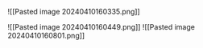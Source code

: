 ![[Pasted image 20240410160335.png]]

![[Pasted image 20240410160449.png]]
![[Pasted image 20240410160801.png]]
